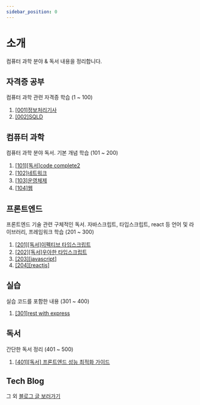 ```yaml
---
sidebar_position: 0
---
```


# 소개

컴퓨터 과학 분야 & 독서 내용을 정리합니다.

## 자격증 공부

<!-- 1 ~ 100 -->

컴퓨터 과학 관련 자격증 학습 (1 ~ 100)

1. [[001]정보처리기사](/docs/category/001정보처리기사)
2. [[002]SQLD](/docs/category/002sqld)

## 컴퓨터 과학

<!-- 101 ~ 200 -->

컴퓨터 과학 분야 독서. 기본 개념 학습 (101 ~ 200)

1. [[101][독서]code complete2](/docs/category/101code-complete2)
2. [[102]네트워크](/docs/category/102네트워크)
3. [[103]운영체제](/docs/category/103운영체제)
4. [[104]웹](/docs/category/104웹)

## 프론트엔드

<!-- 201 ~ 300 -->

프론트엔드 기술 관련 구체적인 독서. 자바스크립트, 타입스크립트, react 등 언어 및 라이브러리, 프레임워크 학습 (201 ~ 300)

1. [[201][독서]이펙티브 타입스크립트](/docs/category/201이펙티브-타입스크립트)
2. [[202][독서]우아한 타입스크립트](/docs/category/202우아한-타입스크립트)
3. [[203][javascript]](/docs/category/203javascript)
4. [[204][reactjs]](/docs/category/204reactjs)

## 실습

<!-- 301 ~ 400 -->

실습 코드를 포함한 내용 (301 ~ 400)

1. [[301]rest with express](/docs/category/301rest-with-express)

## 독서

<!-- 401 ~ 500 -->

간단한 독서 정리 (401 ~ 500)

1. [[401][독서] 프론트엔드 성능 최적화 가이드](/docs/독서/프론트엔드-성능-최적화-가이드)

## Tech Blog

그 외 [블로그 글 보러가기](/blog)
